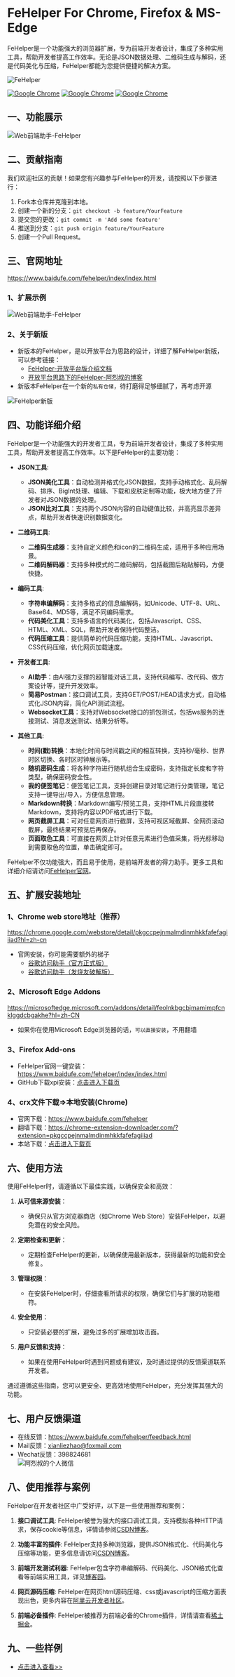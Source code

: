 # FeHelper For Chrome, Firefox & MS-Edge

FeHelper是一个功能强大的浏览器扩展，专为前端开发者设计，集成了多种实用工具，帮助开发者提高工作效率。无论是JSON数据处理、二维码生成与解码，还是代码美化与压缩，FeHelper都能为您提供便捷的解决方案。

![FeHelper](https://user-images.githubusercontent.com/865735/75407628-7399c580-594e-11ea-8ef2-00adf39d61a8.jpg)

[![Google Chrome](https://img.shields.io/chrome-web-store/v/pkgccpejnmalmdinmhkkfafefagiiiad.svg?logo=Google%20Chrome&logoColor=red&color=blue)](https://chrome.google.com/webstore/detail/pkgccpejnmalmdinmhkkfafefagiiiad)
[![Google Chrome](https://img.shields.io/chrome-web-store/stars/pkgccpejnmalmdinmhkkfafefagiiiad.svg?logo=Google%20Chrome&logoColor=red&color=blue)](https://chrome.google.com/webstore/detail/pkgccpejnmalmdinmhkkfafefagiiiad)
[![Google Chrome](https://img.shields.io/chrome-web-store/users/pkgccpejnmalmdinmhkkfafefagiiiad.svg?logo=Google%20Chrome&logoColor=red&color=blue)](https://chrome.google.com/webstore/detail/pkgccpejnmalmdinmhkkfafefagiiiad)

## 一、功能展示

![Web前端助手-FeHelper](https://user-images.githubusercontent.com/865735/75407048-020d4780-594d-11ea-9dd6-48f6d5774c2f.png)

## 二、贡献指南

我们欢迎社区的贡献！如果您有兴趣参与FeHelper的开发，请按照以下步骤进行：

1. Fork本仓库并克隆到本地。
2. 创建一个新的分支：`git checkout -b feature/YourFeature`
3. 提交您的更改：`git commit -m 'Add some feature'`
4. 推送到分支：`git push origin feature/YourFeature`
5. 创建一个Pull Request。

## 三、官网地址
https://www.baidufe.com/fehelper/index/index.html

### 1、扩展示例
![Web前端助手-FeHelper](https://user-images.githubusercontent.com/865735/75407048-020d4780-594d-11ea-9dd6-48f6d5774c2f.png)

### 2、关于新版
- 新版本的FeHelper，是以开放平台为思路的设计，详细了解FeHelper新版，可以参考链接：
    - [FeHelper-开放平台版介绍文档](/README_NEW.md)
    - [开放平台思路下的FeHelper-阿烈叔的博客](https://www.baidufe.com/item/5b1e07d6f5106b6907bc.html)
- 新版本FeHelper在一个新的`私有仓储`，待打磨得足够细腻了，再考虑开源    

![FeHelper新版](https://user-images.githubusercontent.com/865735/75334978-b5315e80-58c3-11ea-9af0-e593149b0f7c.png)

## 四、功能详细介绍

FeHelper是一个功能强大的开发者工具，专为前端开发者设计，集成了多种实用工具，帮助开发者提高工作效率。以下是FeHelper的主要功能：

- **JSON工具**: 
  - **JSON美化工具**：自动检测并格式化JSON数据，支持手动格式化、乱码解码、排序、BigInt处理、编辑、下载和皮肤定制等功能，极大地方便了开发者对JSON数据的处理。
  - **JSON比对工具**：支持两个JSON内容的自动键值比较，并高亮显示差异点，帮助开发者快速识别数据变化。

- **二维码工具**: 
  - **二维码生成器**：支持自定义颜色和icon的二维码生成，适用于多种应用场景。
  - **二维码解码器**：支持多种模式的二维码解码，包括截图后粘贴解码，方便快捷。

- **编码工具**: 
  - **字符串编解码**：支持多格式的信息编解码，如Unicode、UTF-8、URL、Base64、MD5等，满足不同编码需求。
  - **代码美化工具**：支持多语言的代码美化，包括Javascript、CSS、HTML、XML、SQL，帮助开发者保持代码整洁。
  - **代码压缩工具**：提供简单的代码压缩功能，支持HTML、Javascript、CSS代码压缩，优化网页加载速度。

- **开发者工具**: 
  - **AI助手**：由AI强力支撑的超智能对话工具，支持代码编写、改代码、做方案设计等，提升开发效率。
  - **简易Postman**：接口调试工具，支持GET/POST/HEAD请求方式，自动格式化JSON内容，简化API测试流程。
  - **Websocket工具**：支持对Websocket接口的抓包测试，包括ws服务的连接测试、消息发送测试、结果分析等。

- **其他工具**: 
  - **时间(戳)转换**：本地化时间与时间戳之间的相互转换，支持秒/毫秒、世界时区切换、各时区时钟展示等。
  - **随机密码生成**：将各种字符进行随机组合生成密码，支持指定长度和字符类型，确保密码安全性。
  - **我的便签笔记**：便签笔记工具，支持创建目录对笔记进行分类管理，笔记支持一键导出/导入，方便信息管理。
  - **Markdown转换**：Markdown编写/预览工具，支持HTML片段直接转Markdown，支持将内容以PDF格式进行下载。
  - **网页截屏工具**：可对任意网页进行截屏，支持可视区域截屏、全网页滚动截屏，最终结果可预览后再保存。
  - **页面取色工具**：可直接在网页上针对任意元素进行色值采集，将光标移动到需要取色的位置，单击确定即可。

FeHelper不仅功能强大，而且易于使用，是前端开发者的得力助手。更多工具和详细介绍请访问[FeHelper官网](https://www.baidufe.com/fehelper/index/index.html)。

## 五、扩展安装地址

### 1、Chrome web store地址（推荐）
https://chrome.google.com/webstore/detail/pkgccpejnmalmdinmhkkfafefagiiiad?hl=zh-cn

- 官网安装，你可能需要额外的梯子
    - [谷歌访问助手（官方正式版）](http://www.ggfwzs.com/)
    - [谷歌访问助手（发烧友破解版）](https://github.com/haotian-wang/google-access-helper)

### 2、Microsoft Edge Addons
https://microsoftedge.microsoft.com/addons/detail/feolnkbgcbjmamimpfcnklggdcbgakhe?hl=zh-CN

- 如果你在使用Microsoft Edge浏览器的话，`可以直接安装`，不用翻墙

### 3、Firefox Add-ons
- FeHelper官网一键安装： https://www.baidufe.com/fehelper/index/index.html
- GitHub下载xpi安装：[点击进入下载页](/apps/static/screenshot/xpi)

### 4、crx文件下载=>本地安装(Chrome)
- 官网下载：https://www.baidufe.com/fehelper
- 翻墙下载：https://chrome-extension-downloader.com/?extension=pkgccpejnmalmdinmhkkfafefagiiiad
- 本站下载：[点击进入下载页](/apps/static/screenshot/crx)

## 六、使用方法

使用FeHelper时，请遵循以下最佳实践，以确保安全和高效：

1. **从可信来源安装**：
   - 确保只从官方浏览器商店（如Chrome Web Store）安装FeHelper，以避免潜在的安全风险。

2. **定期检查和更新**：
   - 定期检查FeHelper的更新，以确保使用最新版本，获得最新的功能和安全修复。

3. **管理权限**：
   - 在安装FeHelper时，仔细查看所请求的权限，确保它们与扩展的功能相符。

4. **安全使用**：
   - 只安装必要的扩展，避免过多的扩展增加攻击面。

5. **用户反馈和支持**：
   - 如果在使用FeHelper时遇到问题或有建议，及时通过提供的反馈渠道联系开发者。

通过遵循这些指南，您可以更安全、更高效地使用FeHelper，充分发挥其强大的功能。

## 七、用户反馈渠道
- 在线反馈：https://www.baidufe.com/fehelper/feedback.html
- Mail反馈：xianliezhao@foxmail.com
- Wechat反馈：398824681 <br>
![阿烈叔的个人微信](https://user-images.githubusercontent.com/865735/75407547-3cc3af80-594e-11ea-9abf-6168b94547a1.png)

## 八、使用推荐与案例

FeHelper在开发者社区中广受好评，以下是一些使用推荐和案例：

1. **接口调试工具**: FeHelper被誉为强大的接口调试工具，支持模拟各种HTTP请求，保存cookie等信息，详情请参阅[CSDN博客](https://blog.csdn.net/fuhanghang/article/details/84592480)。

2. **功能丰富的插件**: FeHelper支持多种浏览器，提供JSON格式化、代码美化与压缩等功能，更多信息请访问[CSDN博客](https://blog.csdn.net/weixin_42272869/article/details/124412501)。

3. **前端开发测试利器**: FeHelper包含字符串编解码、代码美化、JSON格式化查看等前端实用工具，详见[博客园](https://www.cnblogs.com/oycyqr/p/8867362.html)。

4. **网页源码压缩**: FeHelper在网页html源码压缩、css或javascript的压缩方面表现出色，更多内容在[阿里云开发者社区](https://developer.aliyun.com/article/710232)。

5. **前端必备插件**: FeHelper被推荐为前端必备的Chrome插件，详情请查看[稀土掘金](https://juejin.cn/post/6854573211590836231)。

## 九、一些样例
- [点击进入查看>>](/apps/static/screenshot/crx)
